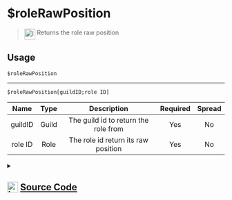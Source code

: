 # $roleRawPosition
> <img align="top" src="https://upload.wikimedia.org/wikipedia/commons/thumb/e/e4/Infobox_info_icon.svg/160px-Infobox_info_icon.svg.png?20150409153300" alt="image" width="25" height="auto"> Returns the role raw position
## Usage
```
$roleRawPosition
```
---
```
$roleRawPosition[guildID;role ID]
```
| Name | Type | Description | Required | Spread
| :---: | :---: | :---: | :---: | :---: |
guildID | Guild | The guild id to return the role from | Yes | No
role ID | Role | The role id return its raw position | Yes | No
<details>
<summary>
    
## <img align="top" src="https://cdn4.iconfinder.com/data/icons/iconsimple-logotypes/512/github-512.png" alt="image" width="25" height="auto">  [Source Code](https://github.com/tryforge/ForgeScript-V2/blob/main/src/native/roleRawPosition.ts)
    
</summary>
    
```ts
import { ArgType, NativeFunction, Return } from "../structures"

export default new NativeFunction({
    name: "$roleRawPosition",
    description: "Returns the role raw position",
    brackets: false,
    unwrap: true,
    args: [
        {
            
            name: "guildID",
            description: "The guild id to return the role from",
            rest: false,
            type: ArgType.Guild,
            required: true
        },
        {
            name: "role ID",
            description: "The role id return its raw position",
            rest: false,
            type: ArgType.Role,
            pointer: 0,
            required: true
        },
    ],
    execute(ctx, [ guild, role ]) {
        return Return.success(
            (role ?? ctx.role)?.rawPosition
        )
    }
})
```
    
</details>
